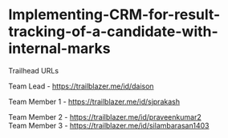 # Implementing-CRM-for-result-tracking-of-a-candidate-with-internal-marks

Trailhead URLs


Team Lead     -  https://trailblazer.me/id/daison


Team Member 1 -  https://trailblazer.me/id/sjprakash


Team Member 2 -  https://trailblazer.me/id/praveenkumar2  
Team Member 3 -  https://trailblazer.me/id/silambarasan1403
